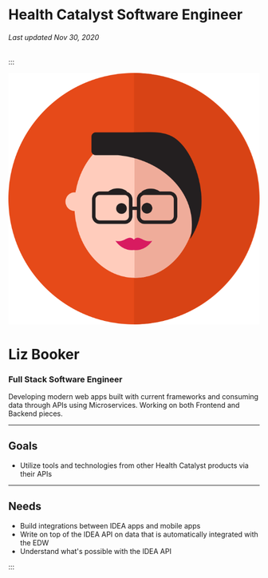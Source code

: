 # Health Catalyst Software Engineer

###### Last updated Nov 30, 2020

:::

<div class="persona-header">

![Avatar Image](./assets/avatars/avatar2.svg)

<div>

# Liz Booker

### Full Stack Software Engineer

Developing modern web apps built with current frameworks and consuming data through APIs using Microservices.  Working on both Frontend and Backend pieces.

</div>

</div>

---

## Goals

-   Utilize tools and technologies from other Health Catalyst products via their APIs

---

## Needs

-   Build integrations between IDEA apps and mobile apps
-   Write on top of the IDEA API on data that is automatically integrated with the EDW
-   Understand what's possible with the IDEA API

:::
